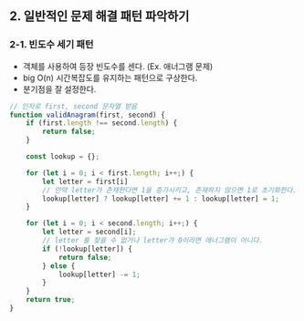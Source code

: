 ## 2. 일반적인 문제 해결 패턴 파악하기

### 2-1. 빈도수 세기 패턴

- 객체를 사용하여 등장 빈도수를 센다. (Ex. 애너그램 문제)
- big O(n) 시간복잡도를 유지하는 패턴으로 구상한다.
- 분기점을 잘 설정한다.

```js
// 인자로 first, second 문자열 받음
function validAnagram(first, second) {
    if (first.length !== second.length) {
        return false;
    }

    const lookup = {};

    for (let i = 0; i < first.length; i++;) {
        let letter = first[i]
        // 만약 letter가 존재한다면 1을 증가시키고, 존재하지 않으면 1로 초기화한다.
        lookup[letter] ? lookup[letter] += 1 : lookup[letter] = 1;
    }

    for (let i = 0; i < second.length; i++;) {
        let letter = second[i];
        // letter 를 찾을 수 없거나 letter가 0이라면 애너그램이 아니다.
        if (!lookup[letter]) {
            return false;
        } else {
            lookup[letter] -= 1;
        }
    }
    return true;
}
```
